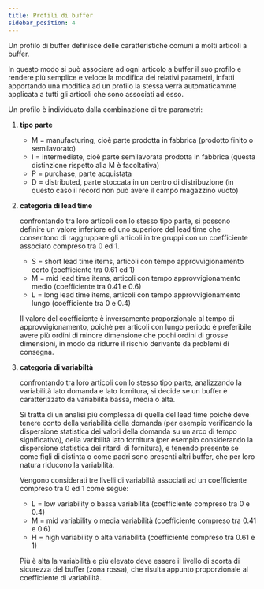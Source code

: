 ```yaml
---
title: Profili di buffer
sidebar_position: 4
---
```


Un profilo di buffer definisce delle caratteristiche comuni a molti articoli a buffer.

In questo modo si può associare ad ogni articolo a buffer il suo profilo e rendere più semplice e veloce la modifica dei relativi parametri, infatti apportando una modifica ad un profilo la stessa verrà automaticamnte applicata a tutti gli articoli che sono associati ad esso.

Un profilo è individuato dalla combinazione di tre parametri:

1. **tipo parte**

   - M = manufacturing, cioè parte prodotta in fabbrica (prodotto finito o semilavorato)
   - I = intermediate, cioè parte semilavorata prodotta in fabbrica (questa distinzione rispetto alla M è facoltativa)
   - P = purchase, parte acquistata
   - D = distributed, parte stoccata in un centro di distribuzione (in questo caso il record non può avere il campo magazzino vuoto)

2. **categoria di lead time**

   confrontando tra loro articoli con lo stesso tipo parte, si possono definire un valore inferiore ed uno superiore del lead time che consentono di raggruppare gli articoli in tre gruppi con un coefficiente associato compreso tra 0 ed 1.

   - S = short lead time items, articoli con tempo approvvigionamento corto (coefficiente tra 0.61 ed 1)
   - M = mid lead time items, articoli con tempo approvvigionamento medio (coefficiente tra 0.41 e 0.6)
   - L = long lead time items, articoli con tempo approvvigionamento lungo (coefficiente tra 0 e 0.4)

   Il valore del coefficiente è inversamente proporzionale al tempo di approvvigionamento, poichè per articoli con lungo periodo è preferibile avere più ordini di minore dimensione che pochi ordini di grosse dimensioni, in modo da ridurre il rischio derivante da problemi di consegna. 

3. **categoria di variabiltà**

   confrontando tra loro articoli con lo stesso tipo parte, analizzando la variabilità lato domanda e lato fornitura, si decide se un buffer è caratterizzato da variabilità bassa, media o alta.
   
   Si tratta di un analisi più complessa di quella del lead time poichè deve tenere conto della variabilità della domanda (per esempio verificando la dispersione statistica dei valori della domanda su un arco di tempo significativo), della varibilità lato fornitura (per esempio considerando la dispersione statistica dei ritardi di fornitura), e tenendo presente se come figli di distinta o come padri sono presenti altri buffer, che per loro natura riducono la variabilità.

   Vengono considerati tre livelli di variabiltà associati ad un coefficiente compreso tra 0 ed 1 come segue:

   - L = low variability o bassa variabilità (coefficiente compreso tra 0 e 0.4)
   - M = mid variability o media variabilità (coefficiente compreso tra 0.41 e 0.6)
   - H = high variability o alta variabilità (coefficiente compreso tra 0.61 e 1)

   Più è alta la variabilità e più elevato deve essere il livello di scorta di sicurezza del buffer (zona rossa), che risulta appunto proporzionale al coefficiente di variabilità.
